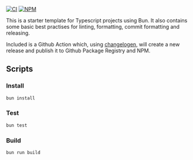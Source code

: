 [![CI](https://github.com/figureland/base/actions/workflows/ci.yml/badge.svg)](https://github.com/figureland/base/actions/workflows/ci.yml)
[![NPM](https://img.shields.io/npm/v/@figureland/base?color=40bd5c)](https://img.shields.io/npm/v/@figureland/base?color=40bd5c)

This is a starter template for Typescript projects using Bun. It also contains some basic best practises for linting, formatting, commit formatting and releasing.

Included is a Github Action which, using [changelogen](https://github.com/unjs/changelogen), will create a new release and publish it to Github Package Registry and NPM.

## Scripts

### Install

```bash
bun install
```

### Test

```bash
bun test
```

### Build

```bash
bun run build
```
